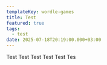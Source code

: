 ```yaml
---
templateKey: wordle-games
title: Test
featured: true
tags:
  - test
date: 2025-07-18T20:19:00.000+03:00
---
```

Test Test Test Test Test Tes
